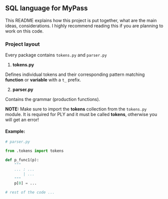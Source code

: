 ## SQL language for MyPass

This README explains how this project is put together, 
what are the main ideas, considerations.
I highly recommend reading this if you are planning to work on this code.

### Project layout

Every package contains `tokens.py` and `parser.py`

1. **tokens.py**

Defines individual tokens and their corresponding
pattern matching **function** or **variable** with a `t_` prefix.

2. **parser.py**

Contains the grammar (production functions). 

**NOTE:** Make sure to import the **tokens** collection from the `tokens.py` module.
It is required for PLY and it must be called **tokens**, otherwise you will get an error!

#### Example:
```python
# parser.py

from .tokens import tokens

def p_func1(p):
    """
    ... : ...
        | ...
    """
    p[0] = ...

# rest of the code ...
```